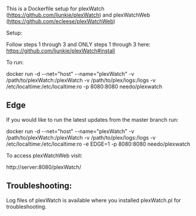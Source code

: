 This is a Dockerfile setup for plexWatch (https://github.com/ljunkie/plexWatch) and plexWatchWeb (https://github.com/ecleese/plexWatchWeb)

Setup:

Follow steps 1 through 3 and ONLY steps 1 through 3 here: https://github.com/ljunkie/plexWatch#install

To run:

docker run -d --net="host" --name="plexWatch" -v /path/to/plexWatch:/plexWatch -v /path/to/plex/logs:/logs -v /etc/localtime:/etc/localtime:ro -p 8080:8080 needo/plexwatch

Edge
------
If you would like to run the latest updates from the master branch run:

docker run -d --net="host" --name="plexWatch" -v /path/to/plexWatch:/plexWatch -v /path/to/plex/logs:/logs -v /etc/localtime:/etc/localtime:ro -e EDGE=1 -p 8080:8080 needo/plexwatch

To access plexWatchWeb visit:

http://server:8080/plexWatch/

Troubleshooting:
----------

Log files of plexWatch is available where you installed plexWatch.pl for troubleshooting.
